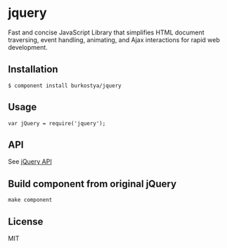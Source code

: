 
# jquery

  Fast and concise JavaScript Library that simplifies HTML document traversing, event handling, animating, and Ajax interactions for rapid web development.

## Installation

    $ component install burkostya/jquery

## Usage

    var jQuery = require('jquery');

## API

  See [jQuery API](http://api.jquery.com/)

## Build component from original jQuery

    make component

## License

  MIT
